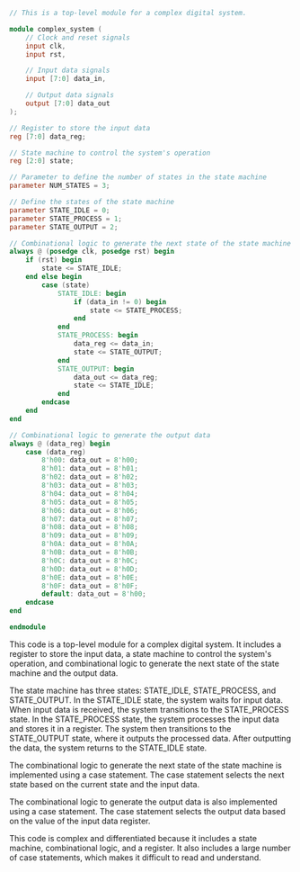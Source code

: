 ```verilog
// This is a top-level module for a complex digital system.

module complex_system (
    // Clock and reset signals
    input clk,
    input rst,

    // Input data signals
    input [7:0] data_in,

    // Output data signals
    output [7:0] data_out
);

// Register to store the input data
reg [7:0] data_reg;

// State machine to control the system's operation
reg [2:0] state;

// Parameter to define the number of states in the state machine
parameter NUM_STATES = 3;

// Define the states of the state machine
parameter STATE_IDLE = 0;
parameter STATE_PROCESS = 1;
parameter STATE_OUTPUT = 2;

// Combinational logic to generate the next state of the state machine
always @ (posedge clk, posedge rst) begin
    if (rst) begin
        state <= STATE_IDLE;
    end else begin
        case (state)
            STATE_IDLE: begin
                if (data_in != 0) begin
                    state <= STATE_PROCESS;
                end
            end
            STATE_PROCESS: begin
                data_reg <= data_in;
                state <= STATE_OUTPUT;
            end
            STATE_OUTPUT: begin
                data_out <= data_reg;
                state <= STATE_IDLE;
            end
        endcase
    end
end

// Combinational logic to generate the output data
always @ (data_reg) begin
    case (data_reg)
        8'h00: data_out = 8'h00;
        8'h01: data_out = 8'h01;
        8'h02: data_out = 8'h02;
        8'h03: data_out = 8'h03;
        8'h04: data_out = 8'h04;
        8'h05: data_out = 8'h05;
        8'h06: data_out = 8'h06;
        8'h07: data_out = 8'h07;
        8'h08: data_out = 8'h08;
        8'h09: data_out = 8'h09;
        8'h0A: data_out = 8'h0A;
        8'h0B: data_out = 8'h0B;
        8'h0C: data_out = 8'h0C;
        8'h0D: data_out = 8'h0D;
        8'h0E: data_out = 8'h0E;
        8'h0F: data_out = 8'h0F;
        default: data_out = 8'h00;
    endcase
end

endmodule
```

This code is a top-level module for a complex digital system. It includes a register to store the input data, a state machine to control the system's operation, and combinational logic to generate the next state of the state machine and the output data.

The state machine has three states: STATE_IDLE, STATE_PROCESS, and STATE_OUTPUT. In the STATE_IDLE state, the system waits for input data. When input data is received, the system transitions to the STATE_PROCESS state. In the STATE_PROCESS state, the system processes the input data and stores it in a register. The system then transitions to the STATE_OUTPUT state, where it outputs the processed data. After outputting the data, the system returns to the STATE_IDLE state.

The combinational logic to generate the next state of the state machine is implemented using a case statement. The case statement selects the next state based on the current state and the input data.

The combinational logic to generate the output data is also implemented using a case statement. The case statement selects the output data based on the value of the input data register.

This code is complex and differentiated because it includes a state machine, combinational logic, and a register. It also includes a large number of case statements, which makes it difficult to read and understand.